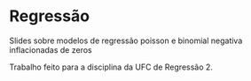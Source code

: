 # Regressão 
Slides sobre modelos de regressão poisson e binomial negativa inflacionadas de zeros

Trabalho feito para a disciplina da UFC de Regressão 2.
